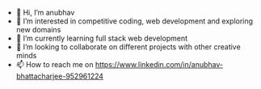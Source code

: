 - 👋 Hi, I’m anubhav
- 👀 I’m interested in competitive coding, web development and exploring new domains
- 🌱 I’m currently learning full stack web development
- 💞️ I’m looking to collaborate on different projects with other creative minds
- 📫 How to reach me on https://www.linkedin.com/in/anubhav-bhattacharjee-952961224

<!---
surfingnet36/surfingnet36 is a ✨ special ✨ repository because its `README.md` (this file) appears on your GitHub profile.
You can click the Preview link to take a look at your changes.
--->
